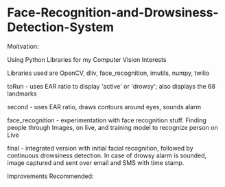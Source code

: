 # Face-Recognition-and-Drowsiness-Detection-System

Moitvation:

Using Python Libraries for my Computer Vision Interests

Libraries used are OpenCV, dliv, face_recognition, imutils, numpy, twilio

toRun - uses EAR ratio to display 'active' or 'drowsy'; also displays the 68 landmarks

second - uses EAR ratio, draws contours around eyes, sounds alarm

face_recognition - experimentation with face recognition stuff. Finding people through Images, on live, and training model to recognize person on Live

final - integrated version with initial facial recognition, followed by continuous drowsiness detection. In case of drowsy alarm is sounded, image captured and sent over email and SMS with time stamp.

Improvements Recommended: 
